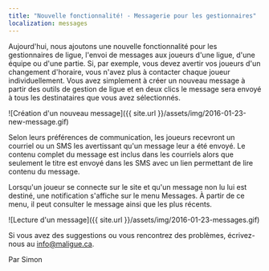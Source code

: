 ```yaml
---
title: "Nouvelle fonctionnalité! - Messagerie pour les gestionnaires"
localization: messages
---
```

Aujourd'hui, nous ajoutons une nouvelle fonctionnalité pour les gestionnaires de ligue, l'envoi de messages aux joueurs d'une ligue, d'une équipe ou d'une partie.
Si, par exemple, vous devez avertir vos joueurs d'un changement d'horaire, vous n'avez plus à contacter chaque joueur individuellement.
Vous avez simplement à créer un nouveau message à partir des outils de gestion de ligue et en deux clics le message sera envoyé à tous les destinataires que vous avez sélectionnés.

![Création d'un nouveau message]({{ site.url }}/assets/img/2016-01-23-new-message.gif)

Selon leurs préférences de communication, les joueurs recevront un courriel ou un SMS les avertissant qu'un message leur a été envoyé.
Le contenu complet du message est inclus dans les courriels alors que seulement le titre est envoyé dans les SMS avec un lien permettant de lire contenu du message.

Lorsqu'un joueur se connecte sur le site et qu'un message non lu lui est destiné, une notification s'affiche sur le menu Messages. À partir de ce menu, il peut consulter le message ainsi que les plus récents.

![Lecture d'un message]({{ site.url }}/assets/img/2016-01-23-messages.gif)

Si vous avez des suggestions ou vous rencontrez des problèmes, écrivez-nous au [info@maligue.ca](mailto:info@maligue.ca).

Par Simon
